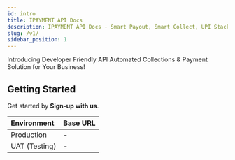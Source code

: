 ```yaml
---
id: intro
title: IPAYMENT API Docs
description: IPAYMENT API Docs - Smart Payout, Smart Collect, UPI Stack, Validation Suite, DMT
slug: /v1/
sidebar_position: 1
---
```


Introducing Developer Friendly API
Automated Collections & Payment Solution for Your Business!

## Getting Started

Get started by **Sign-up with us**.

| Environment | Base URL |
| :--- | :--- |
| Production | - |
| UAT (Testing) | - |
